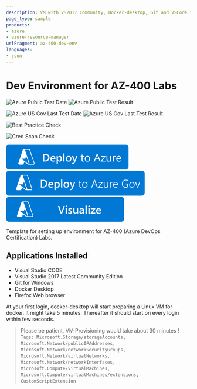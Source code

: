 ```yaml
---
description: VM with VS2017 Community, Docker-desktop, Git and VSCode for AZ-400 (Azure DevOps) Labs
page_type: sample
products:
- azure
- azure-resource-manager
urlFragment: az-400-dev-env
languages:
- json
---
```

# Dev Environment for AZ-400 Labs

![Azure Public Test Date](https://azurequickstartsservice.blob.core.windows.net/badges/application-workloads/visualstudio/az-400-dev-env/PublicLastTestDate.svg)
![Azure Public Test Result](https://azurequickstartsservice.blob.core.windows.net/badges/application-workloads/visualstudio/az-400-dev-env/PublicDeployment.svg)

![Azure US Gov Last Test Date](https://azurequickstartsservice.blob.core.windows.net/badges/application-workloads/visualstudio/az-400-dev-env/FairfaxLastTestDate.svg)
![Azure US Gov Last Test Result](https://azurequickstartsservice.blob.core.windows.net/badges/application-workloads/visualstudio/az-400-dev-env/FairfaxDeployment.svg)

![Best Practice Check](https://azurequickstartsservice.blob.core.windows.net/badges/application-workloads/visualstudio/az-400-dev-env/BestPracticeResult.svg)

![Cred Scan Check](https://azurequickstartsservice.blob.core.windows.net/badges/application-workloads/visualstudio/az-400-dev-env/CredScanResult.svg)

[![Deploy To Azure](https://raw.githubusercontent.com/Azure/azure-quickstart-templates/master/1-CONTRIBUTION-GUIDE/images/deploytoazure.svg?sanitize=true)](https://portal.azure.com/#create/Microsoft.Template/uri/https%3A%2F%2Fraw.githubusercontent.com%2FAzure%2Fazure-quickstart-templates%2Fmaster%2Fapplication-workloads%2Fvisualstudio%2Faz-400-dev-env%2Fazuredeploy.json)
[![Deploy To Azure US Gov](https://raw.githubusercontent.com/Azure/azure-quickstart-templates/master/1-CONTRIBUTION-GUIDE/images/deploytoazuregov.svg?sanitize=true)](https://portal.azure.us/#create/Microsoft.Template/uri/https%3A%2F%2Fraw.githubusercontent.com%2FAzure%2Fazure-quickstart-templates%2Fmaster%2Fapplication-workloads%2Fvisualstudio%2Faz-400-dev-env%2Fazuredeploy.json)
[![Visualize](https://raw.githubusercontent.com/Azure/azure-quickstart-templates/master/1-CONTRIBUTION-GUIDE/images/visualizebutton.svg?sanitize=true)](http://armviz.io/#/?load=https%3A%2F%2Fraw.githubusercontent.com%2FAzure%2Fazure-quickstart-templates%2Fmaster%2Fapplication-workloads%2Fvisualstudio%2Faz-400-dev-env%2Fazuredeploy.json)

Template for setting up environment for AZ-400 (Azure DevOps Certification) Labs.

## Applications Installed

- Visual Studio CODE
- Visual Studio 2017 Latest Community Edition
- Git for Windows
- Docker Desktop
- Firefox Web browser

At your first login, docker-desktop will start preparing a Linux VM for docker. It might take 5 minutes. Thereafter it should start on every login within few seconds.

> Please be patient, VM Provisioning would take about 30 minutes !
`Tags: Microsoft.Storage/storageAccounts, Microsoft.Network/publicIPAddresses, Microsoft.Network/networkSecurityGroups, Microsoft.Network/virtualNetworks, Microsoft.Network/networkInterfaces, Microsoft.Compute/virtualMachines, Microsoft.Compute/virtualMachines/extensions, CustomScriptExtension`
